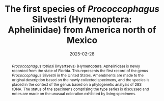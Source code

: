 ---
title: 'The first species of <i>Prococcophagus</i> Silvestri (Hymenoptera: Aphelinidae) from America north of Mexico'
date: '2025-02-28'
doi: 'https://doi.org/10.64338/im.1108.drjbj'
journal: Insecta Mundi
issue: '1108'
pagination: '1–10'
zoobank: 'urn:lsid:zoobank.org:pub:99423081-F21A-4B9C-94AF-CAB2BBFC5EA4'
authors:
  - first_name: 'Zachary'
    last_name: 'Lahey'
    affiliation: 'United States Department of Agriculture, Agricultural Research Service, U.S. Vegetable Laboratory, 2700 Savannah Highway, Charleston, South Carolina, 29414 USA'
    email: 'laheyzj@gmail.com'
    orcid: 'https://orcid.org/0000-0002-9402-9570'

  - first_name: 'Alvin M.'
    last_name: 'Simmons'
    affiliation: 'United States Department of Agriculture, Agricultural Research Service, U.S. Vegetable Laboratory, 2700 Savannah Highway, Charleston, South Carolina, 29414 USA'
    email: 'alvin.simmons@usda.gov'
    orcid: 'https://orcid.org/0000-0003-0750-0975'

  - first_name: 'Sharon A.'
    last_name: 'Andreason'
    affiliation: 'United States Department of Agriculture, Agricultural Research Service, U.S. Vegetable Laboratory, 2700 Savannah Highway, Charleston, South Carolina, 29414 USA'
    email: 'sharon.andreason@usda.gov'
    orcid: 'https://orcid.org/0000-0002-8261-7623'

download: 'https://drive.google.com/file/d/13sJq46URwrHzaTyKSRUDg0sUdSgpYRLz/view?usp=sharing'

supplementary:

keywords: 
  - Coccophaginae
  - coloration
  - parasitoid
  - phylogenetic analysis
  - Prococcophagini

categories:
  - Hymenoptera
  - Aphelinidae
  
references:
  - authors: Andreason SA, Triapitsyn SV, Perring TM.
    year: 2019
    title: 'Untangling the <i>Anagyrus pseudococci </i>species complex (Hymenoptera: Encyrtidae), parasitoids of worldwide importance for biological control of mealybugs (Hemiptera: Pseudococcidae): genetic data corroborates separation of two new, previously misidentified species. Biological Control 129'
    pages: 65–82
    doi: https://doi.org/10.1016/j.biocontrol.2018.09.010
    url: 
    access: 

  - authors: Annecke DP, Mynhardt MJ.
    year: 1979
    title: 'On the type-species and three new species of <i>Prococcophagus </i>Silvestri from South Africa (Hymenoptera: Aphelinidae). Journal of the Entomological Society of Southern Africa 42'
    pages: 289–297
    doi: 
    url: 
    access: 

  - authors: Burks R, Mitroiu M-D, Fusu L, Heraty JM, Janšta P, Heydon S, Papilloud ND-S, Peters RS, Tselikh EV, Woolley JB, van Noort S, Baur H, Cruaud A, Darling C, Haas M, Hanson P, Krogmann L, Rasplus J-Y.
    year: 2022
    title: 'From hell’s heart I stab at thee! A determined approach towards a monophyletic Pteromalidae and reclassification of Chalcidoidea (Hymenoptera). Journal of Hymenoptera Research 94'
    pages: 13–88
    doi: https://doi.org/10.3897/jhr.94.94263
    url: 
    access: 

  - authors: Compere H.
    year: 1936
    title: 'Notes on the classification of Aphelinidae with descriptions of new species. University of California Publications in Entomology 6'
    pages: 277–322
    doi: 
    url: 
    access: 

  - authors: Cruaud A, Rasplus J-Y, Zhang J, Burks R, Delvare G, Fusu L, Gumovsky A, Huber JT, Janšta P, Mitroiu M-D, Noyes JS, van Noort S, Baker A, Böhmová J, Baur H, Blaimer BB, Brady SG, Bubeníková K, Chartois M, Copeland RS, Dale- Skey Papilloud N, Dal Molin A, Dominguez C, Gebiola M, Guerrieri E, Kresslein RL, Krogmann L, Lemmon E, Murray EA, Nidelet S, Nieves-Aldrey JL, Perry RK, Peters RS, Polaszek A, Sauné L, Torréns J, Triapitsyn S, Tselikh EV, Yoder M, Lemmon AR, Woolley JB, Heraty JM.
    year: 2024
    title: 'The Chalcidoidea bush of life: evolutionary history of a massive radiation of minute wasps. Cladistics 40'
    pages: 34–63
    doi: https://doi.org/10.1111/cla.12561
    url: 
    access: 

  - authors: Daane KM, Barzman MS, Kennett CE, Caltagirone LE.
    year: 1991
    title: 'Parasitoids of black scale in California: establishment of <i>Prococcophagus probus </i>Annecke & Mynhardt and <i>Coccophagus rusti </i>Compere (Hymenoptera: Aphelinidae) in olive orchards. The Pan-Pacific Entomologist 67'
    pages: 99–106
    doi: 
    url: 
    access: 

  - authors: Dozier HL.
    year: 1932
    title: 'Notes on the genus <i>Aneristus </i>Howard with descriptions of new species (Hymenoptera: Chalcidoidea). Journal of the Department of Agriculture of Porto Rico 16'
    pages: 93–102
    doi: 
    url: 
    access: 

  - authors: Folmer O, Black M, Hoeh W, Lutz R, Vrijenhoek R.
    year: 1994
    title: 'DNA primers for amplification of mitochondrial cytochrome c oxidase subunit I from diverse metazoan invertebrates. Molecular Marine Biology and Biotechnology 3'
    pages: 294–299
    doi: 
    url: 
    access: 

  - authors: Fusu L, Polaszek A.
    year: 2017
    title: 'Description, DNA barcoding and phylogenetic placement of a remarkable new species of <i>Eopelma </i>(Hymenoptera: Eupelmidae) from Borneo. Zootaxa 4263'
    pages: 557–566
    doi: https://doi.org/10.11646/zootaxa.4263.3.7
    url: 
    access: 

  - authors: Gibson GAP.
    year: 1997
    title: 'Chapter 2. Morphology and Terminology. p. 16–44. <i>In</i>: Gibson GAP, Huber JT, Woolley JB (eds.). Annotated Keys to the Genera of Nearctic Chalcidoidea (Hymenoptera). National Research Council of Canada, NRC Research Press, Ottawa Canada'
    pages: 794 p
    doi: 
    url: 
    access: 

  - authors: Girault AA.
    year: 1915
    title: 'Australian Hymenoptera Chalcidoidea—VII. The family Encyrtidae with descriptions of new genera and species. Memoirs of Queensland Museum 4'
    pages: 1–184
    doi: 
    url: 
    access: 

  - authors: Girault A.
    year: 1917
    title: 'Some new Australian chalcid-flies, mostly of the family Encyrtidae. Insecutor Inscitiae Menstruus 5'
    pages: 29–37
    doi: 
    url: 
    access: 

  - authors: Hayat M.
    year: 1983
    title: 'The genera of Aphelinidae (Hymenoptera) of the world. Systematic Entomology 8'
    pages: 63–102
    doi: https://doi.org/10.1111/j.1365-3113.1983.tb00467.x
    url: 
    access: 

  - authors: Hayat M.
    year: 1988
    title: 'The <i>varius </i>and <i>pseudococci </i>groups of <i>Coccophagus </i>(Hymenoptera: Aphelinidae), with notes and description of a new species from Sri Lanka. Oriental Insects 22'
    pages: 163–174
    doi: 
    url: 
    access: 

  - authors: Hayat M.
    year: 1992
    title: 'The <i>zebratus </i>and <i>ochraceus </i>groups of <i>Coccophagus </i>(Hymenoptera: Aphelinidae), with a new generic synonymy. Oriental Insects 26'
    pages: 111–117
    doi: https://doi.org/10.1080/00305316.1992.10432243
    url: 
    access: 

  - authors: Hayat M.
    year: 1998
    title: 'Aphelinidae of India (Hymenoptera: Chalcidoidea): a taxonomic revision. Memoirs on Entomology International 13'
    pages: 1–416
    doi: 
    url: 
    access: 

  - authors: Hayat M, Zeya SB.
    year: 1993
    title: 'Records and descriptions of some Indian Aphelinidae (Hymenoptera: Chalcidoidea). Hexapoda 5'
    pages: 57–66
    doi: 
    url: 
    access: 

  - authors: Heraty J, Hawks D.
    year: 1998
    title: 'Hexamethyldisilazane – a chemical alternative for drying insects. Entomological News 109'
    pages: 369
    doi: 
    url: 
    access: 

  - authors: Hoang DT, Chernomor O, Von Haeseler A, Minh BQ, Vinh LS.
    year: 2018
    title: 'UFBoot2: improving the ultrafast bootstrap approximation. Molecular Biology and Evolution 35'
    pages: 518–522
    doi: https://doi.org/10.1093/molbev/msx281
    url: 
    access: 

  - authors: Huang J.
    year: 1994
    title: 'Systematic studies on Aphelinidae of China (Hymenoptera: Chalcidoidea). Contributions of the Biological Control Research Institute, Fujian Agricultural University, Special Publication No. 5. Chongqing Publishing House, Chongqing, China'
    pages: 348 p [in Chinese]
    doi: 
    url: 
    access: 

  - authors: Ishihara T.
    year: 1977
    title: 'Japanese species of <i>Coccophagus </i>and the related genera (Hymenoptera: Aphelinidae). Transactions of the Shikoku Entomological Society 13'
    pages: 89–103
    doi: 
    url: 
    access: 

  - authors: Kalyaanamoorthy S, Minh BQ, Wong TK, von Haeseler A, Jermiin LS.
    year: 2017
    title: 'ModelFinder: fast model selection for accurate phylogenetic estimates. Nature Methods 14'
    pages: 587–589
    doi: https://doi.org/10.1038/nmeth.4285
    url: 
    access: 

  - authors: Katoh K, Standley DM.
    year: 2013
    title: 'MAFFT multiple sequence alignment software version 7: improvements in performance and usability. Molecular Biology and Evolution 30'
    pages: 772–780
    doi: https://doi.org/10.1093/molbev/mst010
    url: 
    access: 

  - authors: Kresslein RL, Polaszek A, Burks RA, Mottern JL, Lahey Z, Heraty J.
    year: 2025
    title: 'Nomenclatural spring cleaning: tidying Aphelinidae of taxa that do not spark joy, and a new species of <i>Prococcobius </i>Hayat (Aphelinidae: Coccophaginae). Journal of Natural History 59'
    pages: 609–653
    doi: https://doi.org/10.1080/00222933.2024.2436124
    url: 
    access: 

  - authors: Lahey Z, Simmons AM, Andreason SA.
    year: 2022
    title: '<i>Encarsia hera </i>Lahey & Andreason (Hymenoptera, Aphelinidae): a charismatic new parasitoid of <i>Aleurocybotus </i>Quaintance & Baker (Hemiptera, Aleyrodidae) from Florida. Journal of Hymenoptera Research 94'
    pages: 89–104
    doi: https://doi.org/10.3897/jhr.94.94677
    url: 
    access: 

  - authors: Minh BQ, Schmidt HA, Chernomor O, Schrempf D, Woodhams MD, von Haeseler A, Lanfear R.
    year: 2020
    title: 'IQ-TREE 2: new models and efficient methods for phylogenetic inference in the genomic era. Molecular Biology and Evolution 37'
    pages: 1530–1534
    doi: https://doi.org/10.1093/molbev/msaa015
    url: 
    access: 

  - authors: Myartseva SN.
    year: 2004
    title: 'A new Mexican species of <i>Coccophagus </i>Westwood of the <I>C</I>. <i>varius </i>species group (Hymenoptera: Chalcidoidea, Aphelinidae). Proceedings of the Russian Entomological Society 75'
    pages: 187–190
    doi: 
    url: 
    access: 

  - authors: Myartseva SN.
    year: 2006
    title: 'Review of Mexican species of <i>Coccophagus </i>Westwood, with a key and description of new species (Hymenoptera: Chalcidoidea: Aphelinidae). Zoosystematica Rossica 15'
    pages: 113–130
    doi: https://doi.org/10.31610/zsr/2006.15.1.113
    url: 
    access: 

  - authors: Noyes JS.
    year: 1982
    title: 'Collecting and preserving chalcid wasps (Hymenoptera: Chalcidoidea). Journal of Natural History 16'
    pages: 315
    doi: https://doi.org/10.1080/00222938200770261
    url: 
    access: 

  - authors: Nunn GB, Theisen BF, Christensen B, Arctander P.
    year: 1996
    title: 'Simplicity correlated size growth of the nuclear 28S ribosomal RNA D3 expansion segment in the crustacean order Isopoda. Journal of Molecular Evolution 42'
    pages: 211–223
    doi: https://doi.org/10.1007/BF02198847
    url: 
    access: 

  - authors: BF02198847 Park JK, O’ Foighil D.
    year: 2000
    title: 'Sphaeriid and corbiculid clams represent separate heterodont bivalve radiations into freshwater environments. Molecular Phylogenetics and Evolution 14'
    pages: 75–88
    doi: https://doi.org/10.1006/mpev.1999.0691
    url: 
    access: 

  - authors: Polaszek A, Ayshford T, Effendi B, Fusu L.
    year: 2013
    title: '<i>Wallaceaphytis</i>: an unusual new genus of parasitoid wasp (Hymenoptera: Aphelinidae) from Borneo. Journal of Natural History 48'
    pages: 1111–1123
    doi: https://doi.org/10.1080/00222933.2013.852264
    url: 
    access: 

  - authors: Qin Y-G, Chen H-F, Li C-D, Chen Y.
    year: 2022
    title: 'On the genus <i>Coccophagus </i>Westwood (Hymenoptera, Aphelinidae) from Xishuangbanna Rainforest. Contribution I: Two new species of the <i>Coccophagus varius </i>group, with an identification key and phylogenetic analysis. ZooKeys 1091'
    pages: 119–138
    doi: https://doi.org/10.3897/zookeys.1091.80065
    url: 
    access: 

  - authors: Shafee SA, Azim MN, Khan MY.
    year: 1985
    title: 'Taxonomic notes on some genera of Aphelinidae (Hymenoptera: Chalcidoidea). Indian Journal of Systematic Entomology 2'
    pages: 27–29
    doi: 
    url: 
    access: 

  - authors: Silvestri F.
    year: 1915
    title: 'Descrizione di nuovi Imenotteri Calcididi africani. Bollettino del Laboratorio di Zoologia GeneraleAgraria della R. Scuola Superiore d’Agricoltura, Portici 9'
    pages: 337–377
    doi: 
    url: 
    access: 

  - authors: Viggiani G.
    year: 1985
    title: 'Notes on a few Aphelinidae, with description of five new species of <i>Encarsia </i>Foerster (Hymenoptera, Chalcidoidea). Bollettino del Laboratorio di Entomologia Agraria ‘Filippo Silvestri’, Portici 42'
    pages: 81–94
    doi: 
    url: 
    access: 

  - authors: Wang Z-H, Xu LY, Si Y, Huang J, Schmidt S, Polaszek A, Geng H.
    year: 2020
    title: 'The species of the <i>varius </i>group of <i>Coccophagus </i>(Hymenoptera: Aphelinidae) from China, with description of a new species, DNA sequence data, and a new country record. Journal of Natural History 54'
    pages: 1879–1896
    doi: https://doi.org/10.1080/00222933.2020.1831093
    url: 
    access: 

  - authors: Whiting MF, Carpenter JC, Wheeler QD, Wheeler WC.
    year: 1997
    title: 'The Strepsiptera problem: phylogeny of the holometabolous insect orders inferred from 18S and 28S ribosomal DNA sequences and morphology. Systematic Biology 46'
    pages: 1–68
    doi: https://doi.org/10.2307/2413635
    url: 
    access: 



abstract: '<i>Prococcophagus tobiasi </i>(Myartseva) (Hymenoptera: Aphelinidae) is newly recorded from the state of Florida. This represents the first record of the genus <i>Prococcophagus </i>Silvestri in the United States. Amendments are made to the original description based on the newly collected specimens, and the species is placed in the context of the genus based on a phylogenetic analysis of 28S rDNA. The status of the specimens comprising the type series is discussed and notes are made on the unusual coloration exhibited by living specimens.'

---
